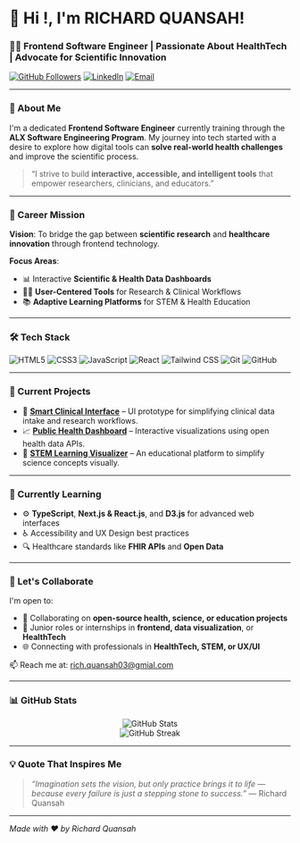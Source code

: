 # 👋 Hi !, I'm RICHARD QUANSAH!

### 🧑‍💻 Frontend Software Engineer | Passionate About HealthTech | Advocate for Scientific Innovation

[![GitHub Followers](https://img.shields.io/github/followers/richqua?label=Follow&style=social)](https://github.com/richqua)
[![LinkedIn](https://img.shields.io/badge/LinkedIn-0077B5?logo=linkedin&style=flat&logoColor=white)](linkedin.com/in/richard-quansah-934697287)
[![Email](https://img.shields.io/badge/Email-D14836?style=flat&logo=gmail&logoColor=white)](mailto:rich.quansah03@gmial.com)

---

### 🌟 About Me

I'm a dedicated **Frontend Software Engineer** currently training through the **ALX Software Engineering Program**. My journey into tech started with a desire to explore how digital tools can **solve real-world health challenges** and improve the scientific process.

> “I strive to build **interactive, accessible, and intelligent tools** that empower researchers, clinicians, and educators.”

---

### 🎯 Career Mission

**Vision**: To bridge the gap between **scientific research** and **healthcare innovation** through frontend technology.

**Focus Areas**:
- 📊 Interactive **Scientific & Health Data Dashboards**
- 🧑‍⚕️ **User-Centered Tools** for Research & Clinical Workflows
- 📚 **Adaptive Learning Platforms** for STEM & Health Education

---

### 🛠️ Tech Stack

![HTML5](https://img.shields.io/badge/HTML5-E34F26?logo=html5&logoColor=white)
![CSS3](https://img.shields.io/badge/CSS3-1572B6?logo=css3&logoColor=white)
![JavaScript](https://img.shields.io/badge/JavaScript-F7DF1E?logo=javascript&logoColor=black)
![React](https://img.shields.io/badge/React-61DAFB?logo=react&logoColor=black)
![Tailwind CSS](https://img.shields.io/badge/Tailwind_CSS-38B2AC?logo=tailwind-css&logoColor=white)
![Git](https://img.shields.io/badge/Git-F05032?logo=git&logoColor=white)
![GitHub](https://img.shields.io/badge/GitHub-181717?logo=github&logoColor=white)

---

### 🚧 Current Projects

- 🔬 [**Smart Clinical Interface**](https://github.com/your-username/project-name) – UI prototype for simplifying clinical data intake and research workflows.
- 📈 [**Public Health Dashboard**](https://github.com/your-username/project-name) – Interactive visualizations using open health data APIs.
- 📖 [**STEM Learning Visualizer**](https://github.com/your-username/project-name) – An educational platform to simplify science concepts visually.

---

### 🌱 Currently Learning

- ⚙️ **TypeScript**, **Next.js & React.js**, and **D3.js** for advanced web interfaces
- ♿ Accessibility and UX Design best practices
- 🔍 Healthcare standards like **FHIR APIs** and **Open Data**

---

### 🤝 Let's Collaborate

I'm open to:
- 🤝 Collaborating on **open-source health, science, or education projects**
- 💼 Junior roles or internships in **frontend, data visualization**, or **HealthTech**
- 🌐 Connecting with professionals in **HealthTech, STEM, or UX/UI**

📫 Reach me at: [rich.quansah03@gmial.com](mailto:rich.quansah03@gmail.com)

---

### 📊 GitHub Stats

<p align="center">
  <img src="https://github-readme-stats.vercel.app/api?username=richqua&show_icons=true&theme=github_dark" alt="GitHub Stats" />
  <br />
  <img src="https://github-readme-streak-stats.herokuapp.com/?user=richqua&theme=github-dark" alt="GitHub Streak" />
</p>

---

### 💡 Quote That Inspires Me

> *“Imagination sets the vision, but only practice brings it to life — because every failure is just a stepping stone to success.”* — Richard Quansah

---

*Made with ❤️ by Richard Quansah*  
